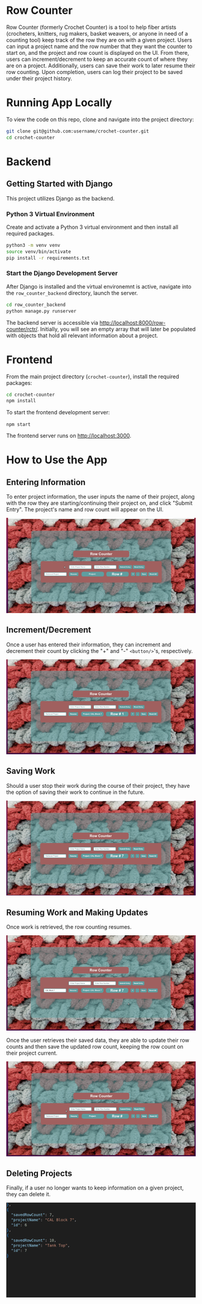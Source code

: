 # Row Counter

Row Counter (formerly Crochet Counter) is a tool to help fiber artists (crocheters, knitters, rug makers, basket weavers, or anyone in need of a counting tool) keep track of the row they are on with a given project. Users can input a project name and the row number that they want the counter to start on, and the project and row count is displayed on the UI. From there, users can increment/decrement to keep an accurate count of where they are on a project. Additionally, users can save their work to later resume their row counting. Upon completion, users can log their project to be saved under their project history.

# Running App Locally

To view the code on this repo, clone and navigate into the project directory:

```sh
git clone git@github.com:username/crochet-counter.git
cd crochet-counter
```

# Backend

## Getting Started with Django

This project utilizes Django as the backend.

### Python 3 Virtual Environment

Create and activate a Python 3 virtual environment and then install all required packages.

```sh
python3 -m venv venv
source venv/bin/activate
pip install -r requirements.txt
```

### Start the Django Development Server

After Django is installed and the virtual environemnt is active, navigate into the `row_counter_backend` directory, launch the server.

```sh
cd row_counter_backend
python manage.py runserver
```

The backend server is accessible via [http://localhost:8000/row-counter/rctr/](http://localhost:8000/row-counter/rctr/). Initially, you will see an empty array that will later be populated with objects that hold all relevant information about a project.

# Frontend

From the main project directory (`crochet-counter`), install the required packages:

```sh
cd crochet-counter
npm install
```

To start the frontend development server:

`npm start`

The frontend server runs on [http://localhost:3000](http://localhost:3000).

# How to Use the App

## Entering Information

To enter project information, the user inputs the name of their project, along with the row they are starting/continuing their project on, and click "Submit Entry". The project's name and row count will appear on the UI.

![Submit Entry](https://github.com/rek990/crochet-counter/blob/initial-backend/RCDemoSubmitEntry20220730.gif)

## Increment/Decrement

Once a user has entered their information, they can increment and decrement their count by clicking the "+" and "-" `<button/>`'s, respectively.

![Increment/Decrement](https://github.com/rek990/crochet-counter/blob/initial-backend/RCDemoIncrement20220730.gif)

## Saving Work

Should a user stop their work during the course of their project, they have the option of saving their work to continue in the future.

![Retrieve Work](https://github.com/rek990/crochet-counter/blob/initial-backend/RCDemoRetrieveWork20220730.gif)

## Resuming Work and Making Updates

Once work is retrieved, the row counting resumes.

![Resume Work](https://github.com/rek990/crochet-counter/blob/initial-backend/RCDemoResumeCounting20220730.gif)

Once the user retrieves their saved data, they are able to update their row counts and then save the updated row count, keeping the row count on their project current.

![Update](https://github.com/rek990/crochet-counter/blob/initial-backend/RCDemoUpdateWork20220812.gif)

## Deleting Projects

Finally, if a user no longer wants to keep information on a given project, they can delete it.

![Delete](https://github.com/rek990/crochet-counter/blob/initial-backend/RCDemoDeleteWork20220815.gif)

